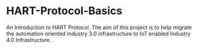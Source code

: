 # HART-Protocol-Basics
An Introduction to HART Protocol. The aim of this project is to help migrate the automation oriented Industry 3.0  infrastructure to IoT enabled Industry 4.0 Infrastructure.
